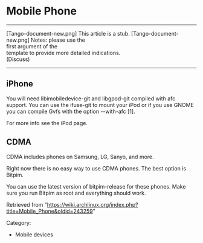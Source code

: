 Mobile Phone
============

  ------------------------ ------------------------ ------------------------
  [Tango-document-new.png] This article is a stub.  [Tango-document-new.png]
                           Notes: please use the    
                           first argument of the    
                           template to provide more 
                           detailed indications.    
                           (Discuss)                
  ------------------------ ------------------------ ------------------------

iPhone
------

You will need libimobiledevice-git and libgpod-git compiled with afc
support. You can use the ifuse-git to mount your iPod or if you use
GNOME you can compile Gvfs with the option --with-afc [1].

For more info see the iPod page.

CDMA
----

CDMA includes phones on Samsung, LG, Sanyo, and more.

Right now there is no easy way to use CDMA phones. The best option is
Bitpim.

You can use the latest version of bitpim-release for these phones. Make
sure you run Bitpim as root and everything should work.

Retrieved from
"https://wiki.archlinux.org/index.php?title=Mobile_Phone&oldid=243259"

Category:

-   Mobile devices
